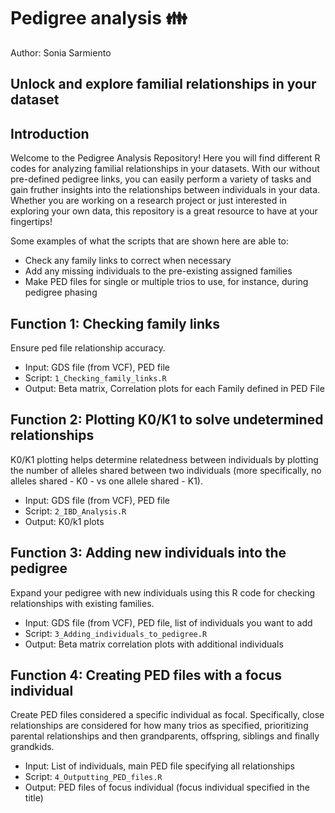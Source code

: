 # Pedigree analysis :family:
Author: Sonia Sarmiento

## Unlock and explore familial relationships in your dataset

## Introduction
Welcome to the Pedigree Analysis Repository! Here you will find different R codes for analyzing familial relationships in your datasets. With our without pre-defined pedigree links, you can easily perform a variety of tasks and gain fruther insights into the relationships between individuals in your data. Whether you are working on a research project or just interested in exploring your own data, this repository is a great resource to have at your fingertips!

Some examples of what the scripts that are shown here are able to:
* Check any family links to correct when necessary
* Add any missing individuals to the pre-existing assigned families
* Make PED files for single or multiple trios to use, for instance, during pedigree phasing


## Function 1: Checking family links
Ensure ped file relationship accuracy.
* Input: GDS file (from VCF), PED file
* Script: ```1_Checking_family_links.R```
* Output: Beta matrix, Correlation plots for each Family defined in PED File

## Function 2: Plotting K0/K1 to solve undetermined relationships
K0/K1 plotting helps determine relatedness between individuals by plotting the number of alleles shared between two individuals (more specifically, no alleles shared - K0 - vs one allele shared - K1).
* Input: GDS file (from VCF), PED file
* Script: ```2_IBD_Analysis.R```
* Output: K0/k1 plots


## Function 3: Adding new individuals into the pedigree
Expand your pedigree with new individuals using this R code for checking relationships with existing families.
* Input: GDS file (from VCF), PED file, list of individuals you want to add
* Script: ```3_Adding_individuals_to_pedigree.R```
* Output: Beta matrix correlation plots with additional individuals


## Function 4: Creating PED files with a focus individual
Create PED files considered a specific individual as focal. Specifically, close relationships are considered for how many trios as specified, prioritizing parental relationships and then grandparents, offspring, siblings and finally grandkids.
* Input: List of individuals, main PED file specifying all relationships
* Script: ```4_Outputting_PED_files.R```
* Output: PED files of focus individual (focus individual specified in the title)




